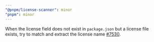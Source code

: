 ```yaml
---
"@pnpm/license-scanner": minor
"pnpm": minor
---
```


When the license field does not exist in `package.json` but a license file exists, try to match and extract the license name [#7530](https://github.com/pnpm/pnpm/pull/7530).
